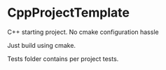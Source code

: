 # CppProjectTemplate
C++ starting project. No cmake configuration hassle

Just build using cmake.

Tests folder contains per project tests.

